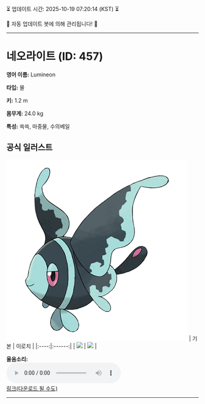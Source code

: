
⏳ 업데이트 시간: 2025-10-19 07:20:14 (KST) ⏳

🤖 자동 업데이트 봇에 의해 관리됩니다! 🤖

---

# 네오라이트 (ID: 457)
**영어 이름:** Lumineon

**타입:** 물

**키:** 1.2 m

**몸무게:** 24.0 kg

**특성:** 쓱쓱, 마중물, 수의베일

## 공식 일러스트
![](https://raw.githubusercontent.com/PokeAPI/sprites/master/sprites/pokemon/other/official-artwork/457.png)
| 기본 | 이로치 |
|:----:|:------:|
| <img src="http://play.pokemonshowdown.com/sprites/ani/lumineon.gif" width="200"> | <img src="http://play.pokemonshowdown.com/sprites/ani-shiny/lumineon.gif" width="200"> |

**울음소리:**<br><audio controls src="https://raw.githubusercontent.com/PokeAPI/cries/main/cries/pokemon/latest/457.ogg"></audio><br> [링크(다운로드 될 수도)](https://raw.githubusercontent.com/PokeAPI/cries/main/cries/pokemon/latest/457.ogg)


---
